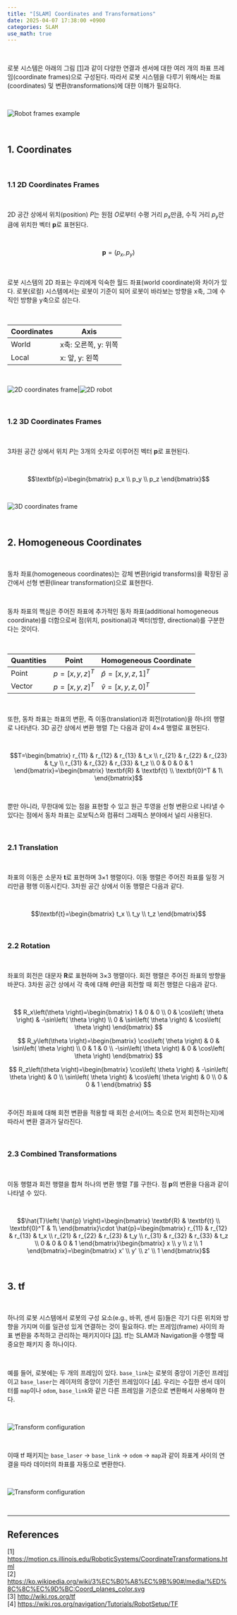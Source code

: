 ```yaml
---
title: "[SLAM] Coordinates and Transformations"
date: 2025-04-07 17:38:00 +0900
categories: SLAM
use_math: true
---
```


&nbsp;

로봇 시스템은 아래의 그림 [[1]](https://motion.cs.illinois.edu/RoboticSystems/CoordinateTransformations.html)과 같이 다양한 연결과 센서에 대한 여러 개의 좌표 프레임(coordinate frames)으로 구성된다. 따라서 로봇 시스템을 다루기 위해서는 좌표(coordinates) 및 변환(transformations)에 대한 이해가 필요하다.

<br>

![Robot frames example](/assets/img/2025-04-07/willow-garage-pr2-robot.png)

<br>

## 1. Coordinates

<br>

### 1.1 2D Coordinates Frames

<br>

2D 공간 상에서 위치(position) $P$는 원점 $O$로부터 수평 거리 $p_x$만큼, 수직 거리 $p_y$만큼에 위치한 벡터 $\textbf{p}$로 표현된다.

<br>

$$\textbf{p}=(p_x, p_y)$$

<br>

로봇 시스템의 2D 좌표는 우리에게 익숙한 월드 좌표(world coordinate)와 차이가 있다. 로봇(로컬) 시스템에서는 로봇이 기준이 되어 로봇이 바라보는 방향을 x축, 그에 수직인 방향을 y축으로 삼는다.

<br>

|Coordinates|Axis|
|---|---|
|World|x축: 오른쪽, y: 위쪽|
|Local|x: 앞, y: 왼쪽|

<br>

![2D coordinates frame](/assets/img/2025-04-07/2d-coordinates-frame.png)|![2D robot](/assets/img/2025-04-07/robot-2d.svg)

<br>

### 1.2 3D Coordinates Frames

<br>

3차원 공간 상에서 위치 $P$는 3개의 숫자로 이루어진 벡터 $\textbf{p}$로 표현된다.

<br>

$$\textbf{p}=\begin{bmatrix}
p_x \\
p_y \\
p_z
\end{bmatrix}$$

<br>

![3D coordinates frame](/assets/img/2025-04-07/3d-coordinates-frame.png)

<br>

## 2. Homogeneous Coordinates

<br>

동차 좌표(homogeneous coordinates)는 강체 변환(rigid transforms)을 확장된 공간에서 선형 변환(linear transformation)으로 표현한다.

<br>

동차 좌표의 핵심은 주어진 좌표에 추가적인 동차 좌표(additional homogeneous coordinate)를 더함으로써 점(위치, positional)과 벡터(방향, directional)를 구분한다는 것이다.

<br>

|Quantities|Point|Homogeneous Coordinate|
|---|---|---|
|Point|$p=\left[ x, y, z \right]^T$|$\hat{p}=\left[ x, y, z, 1 \right]^T$|
|Vector|$p=\left[ x, y, z \right]^T$|$\hat{v}=\left[ x, y, z, 0 \right]^T$|

<br>

또한, 동차 좌표는 좌표의 변환, 즉 이동(translation)과 회전(rotation)을 하나의 행렬로 나타낸다. 3D 공간 상에서 변환 행렬 $T$는 다음과 같이 4×4 행렬로 표현된다.

<br>

$$T=\begin{bmatrix}
r_{11} & r_{12} & r_{13} & t_x \\
r_{21} & r_{22} & r_{23} & t_y \\
r_{31} & r_{32} & r_{33} & t_z \\
0 & 0 & 0 & 1
\end{bmatrix}=\begin{bmatrix}
\textbf{R} & \textbf{t} \\
\textbf{0}^T & 1\
\end{bmatrix}$$

<br>

뿐만 아니라, 무한대에 있는 점을 표현할 수 있고 원근 투영을 선형 변환으로 나타낼 수 있다는 점에서 동차 좌표는 로보틱스와 컴퓨터 그래픽스 분야에서 널리 사용된다.

<br>

### 2.1 Translation

<br>

좌표의 이동은 소문자 $\textbf{t}$로 표현하며 3×1 행렬이다. 이동 행렬은 주어진 좌표를 일정 거리만큼 평행 이동시킨다. 3차원 공간 상에서 이동 행렬은 다음과 같다.

<br>

$$\textbf{t}=\begin{bmatrix}
t_x \\
t_y \\
t_z
\end{bmatrix}$$

<br>

### 2.2 Rotation

<br>

좌표의 회전은 대문자 $\textbf{R}$로 표현하며 3×3 행렬이다. 회전 행렬은 주어진 좌표의 방향을 바꾼다. 3차원 공간 상에서 각 축에 대해 $\theta$만큼 회전할 때 회전 행렬은 다음과 같다.

<br>

$$
R_x\left(\theta  \right)=\begin{bmatrix}
 1 & 0 & 0 \\
 0 & \cos\left( \theta \right) & -\sin\left( \theta \right) \\
 0 & \sin\left( \theta \right) & \cos\left( \theta \right)
\end{bmatrix}
$$

$$
R_y\left(\theta  \right)=\begin{bmatrix}
 \cos\left( \theta \right) & 0 & \sin\left( \theta \right) \\
 0 & 1 & 0 \\
 -\sin\left( \theta \right) & 0 & \cos\left( \theta \right)
\end{bmatrix}
$$

$$
R_z\left(\theta  \right)=\begin{bmatrix}
 \cos\left( \theta \right) & -\sin\left( \theta \right) & 0 \\
 \sin\left( \theta \right) & \cos\left( \theta \right) & 0 \\
 0 & 0 & 1
\end{bmatrix}
$$

<br>

주어진 좌표에 대해 회전 변환을 적용할 때 회전 순서(어느 축으로 먼저 회전하는지)에 따라서 변환 결과가 달라진다.

<br>

### 2.3 Combined Transformations

<br>

이동 행렬과 회전 행렬을 합쳐 하나의 변환 행렬 $T$를 구한다. 점 $\textbf{p}$의 변환을 다음과 같이 나타낼 수 있다.

<br>

$$\hat{T}\left( \hat{p} \right)=\begin{bmatrix}
\textbf{R} & \textbf{t} \\
\textbf{0}^T & 1\
\end{bmatrix}\cdot \hat{p}=\begin{bmatrix}
r_{11} & r_{12} & r_{13} & t_x \\
r_{21} & r_{22} & r_{23} & t_y \\
r_{31} & r_{32} & r_{33} & t_z \\
0 & 0 & 0 & 1
\end{bmatrix}\begin{bmatrix}
x \\
y \\
z \\
1
\end{bmatrix}=\begin{bmatrix}
x' \\
y' \\
z' \\
1
\end{bmatrix}$$

<br>

## 3. tf

<br>

하나의 로봇 시스템에서 로봇의 구성 요소(e.g., 바퀴, 센서 등)들은 각기 다른 위치와 방향을 가지며 이를 일관성 있게 연결하는 것이 필요하다. tf는 프레임(frame) 사이의 좌표 변환을 추적하고 관리하는 패키지이다 [[3]](http://wiki.ros.org/tf). tf는 SLAM과 Navigation을 수행할 때 중요한 패키지 중 하나이다.

<br>

예를 들어, 로봇에는 두 개의 프레임이 있다. `base_link`는 로봇의 중앙이 기준인 프레임이고 `base_laser`는 레이저의 중앙이 기준인 프레임이다 [[4]](https://wiki.ros.org/navigation/Tutorials/RobotSetup/TF). 우리는 수집한 센서 데이터를 `map`이나 `odom`, `base_link`와 같은 다른 프레임을 기준으로 변환해서 사용해야 한다.

<br>

![Transform configuration](/assets/img/2025-04-07/transform-configuration-1.png)

<br>

이때 tf 패키지는 `base_laser` → `base_link` → `odom` → `map`과 같이 좌표계 사이의 연결을 따라 데이터의 좌표를 자동으로 변환한다.

<br>

![Transform configuration](/assets/img/2025-04-07/transform-configuration-2.png)

<br>

---

## References

[1] <https://motion.cs.illinois.edu/RoboticSystems/CoordinateTransformations.html>  
[2] <https://ko.wikipedia.org/wiki/3%EC%B0%A8%EC%9B%90#/media/%ED%8C%8C%EC%9D%BC:Coord_planes_color.svg>  
[3] <http://wiki.ros.org/tf>  
[4] <https://wiki.ros.org/navigation/Tutorials/RobotSetup/TF>

&nbsp;